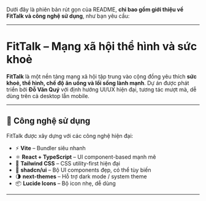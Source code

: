 Dưới đây là phiên bản rút gọn của README, **chỉ bao gồm giới thiệu về FitTalk và công nghệ sử dụng**, như bạn yêu cầu:

---

# FitTalk – Mạng xã hội thể hình và sức khoẻ

**FitTalk** là một nền tảng mạng xã hội tập trung vào cộng đồng yêu thích **sức khoẻ, thể hình, chế độ ăn uống và lối sống lành mạnh**.
Dự án được phát triển bởi **Đỗ Văn Quý** với định hướng UI/UX hiện đại, tương tác mượt mà, dễ dùng trên cả desktop lẫn mobile.

---

## 🧰 Công nghệ sử dụng

FitTalk được xây dựng với các công nghệ hiện đại:

* ⚡ **Vite** – Bundler siêu nhanh
* ⚛️ **React + TypeScript** – UI component-based mạnh mẽ
* 🎨 **Tailwind CSS** – CSS utility-first hiện đại
* 🧩 **shadcn/ui** – Bộ UI components đẹp, có thể tùy biến
* 🌗 **next-themes** – Hỗ trợ dark mode / system theme
* 📦 **Lucide Icons** – Bộ icon nhẹ, dễ dùng

---
